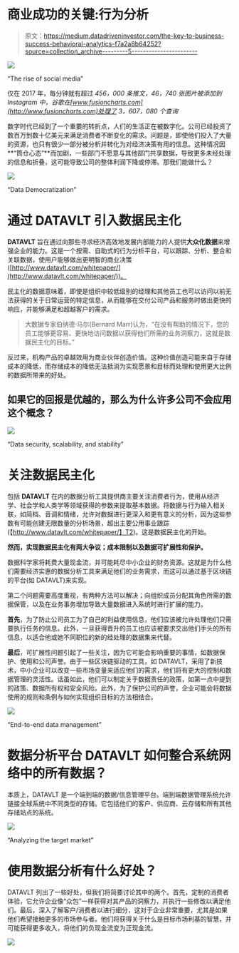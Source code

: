 # 商业成功的关键:行为分析

> 原文：<https://medium.datadriveninvestor.com/the-key-to-business-success-behavioral-analytics-f7a2a8b64252?source=collection_archive---------5----------------------->

![](img/28109d4dca07768b2f5d1b377c90fc68.png)

“The rise of social media”

仅在 2017 年，每分钟就有超过 *456，000 条推文，46，740 张图片被添加到 Instagram 中，谷歌在[www.fusioncharts.com](http://www.fusioncharts.com)处理了 3，607，080 个查询*

数字时代已经到了一个重要的转折点，人们的生活正在被数字化。公司已经投资了数百万到数十亿美元来满足消费者不断变化的需求。问题是，即使他们投入了大量的资源，也只有很少一部分被分析并转化为对经济决策有用的信息。这种情况因**“筒仓心态”**而加剧，一些部门不愿意与其他部门共享数据，导致更多未经处理的信息和折叠，这可能导致公司的整体利润下降或停滞。那我们能做什么？

![](img/b1c8e5309dcdec0425f1fdd849abf4d4.png)

“Data Democratization”

# **通过 DATAVLT 引入数据民主化**

**DATAVLT** 旨在通过向那些寻求经济高效地发展内部能力的人提供**大众化数据**来增强企业的能力。这是一个按需、自助式的行为分析平台，可以跟踪、分析、整合和关联数据，使用户能够做出更明智的商业决策([http://www.datavlt.com/whitepaper/](http://www.datavlt.com/whitepaper/))。

民主化的数据意味着，即使是组织中较低级别的经理和其他员工也可以访问以前无法获得的关于日常运营的特定信息，从而能够在交付公司产品和服务时做出更快的响应，并能够满足和超越客户的需求。

> 大数据专家伯纳德·马尔(Bernard Marr)认为，“在没有帮助的情况下，您的员工能够更容易、更快地访问数据以获得他们所需的业务洞察力，这就是数据民主化的目标。”

反过来，机构产品的卓越效用为商业伙伴创造价值。这种价值创造可能来自于存储成本的降低，而存储成本的降低无法抵消为实现愿景和目标而处理和使用更大比例的数据所带来的好处。

## 如果它的回报是优越的，那么为什么许多公司不会应用这个概念？

![](img/41a906cab88975427b0c708938b78fa1.png)

“Data security, scalability, and stability”

# **关注数据民主化**

包括 **DATAVLT** 在内的数据分析工具提供商主要关注消费者行为，使用从经济学、社会学和人类学等领域获得的参数来提取基本数据。将数据与行为输入相关联，如简档、音调和情绪，允许对数据进行更深入和更有意义的分析，因为这些参数有可能创建无限数量的分析场景，超出主要公用事业跟踪(【http://www.datavlt.com/whitepaper/】T2)。这是数据民主化的开始。

**然而，实现数据民主化有两大争议；成本限制以及数据可扩展性和保护。**

数据科学家将耗费大量现金流，并可能耗尽中小企业的财务资源。这就是为什么他们需要经济实惠的数据分析工具来满足他们的业务需求，而这可以通过基于区块链的平台(如 DATAVLT)来实现。

第二个问题需要高度重视，有两种方法可以解决；向组织成员分配其角色所需的数据保管，以及在业务事务增加导致大量数据进入系统时进行扩展的能力。

**首先**，为了防止公司员工为了自己的利益使用信息，他们应该被允许处理他们只需要执行任务的信息。此外，一旦获得晋升的员工也应该被要求交出他们手头的所有信息，以适合他或她不同职位的新的经处理的数据集来代替。

**最后**，可扩展性问题引起了一些关注，因为它可能会影响重要的事情，如数据保护、使用和公司声誉。由于一些区块链驱动的工具，如 DATAVLT，采用了新技术，中小企业可以改变一些市场变量来适应他们的需求，他们将有更大的控制和数据管理的灵活性。话虽如此，他们可以制定关于数据责任的政策，如第一点中提到的政策、数据所有权和安全风险。此外，为了保护公司的声誉，企业可能会将数据使用的规则和条例与如何实现组织目标的方法相结合。

![](img/49f7fba6edf9711ce7685007cf0756b6.png)

“End-to-end data management”

# **数据分析平台 DATAVLT 如何整合系统网络中的所有数据？**

本质上，DATAVLT 是一个端到端的数据/信息管理平台。端到端数据管理系统允许链接全球系统中不同类型的存储。它包括他们的客户、供应商、云存储和所有其他存储站点的系统。

![](img/ae0249f1de7786fe6f784192d4363b64.png)

“Analyzing the target market”

# **使用数据分析有什么好处？**

DATAVLT 列出了一些好处，但我们将简要讨论其中的两个。首先，定制的消费者体验，它允许企业像“众包”一样获得对其产品的洞察力，并执行一些修改以满足他们。最后，深入了解客户/消费者以进行细分，这对于企业非常重要，尤其是如果他们希望接触更多的市场参与者。他们将获得关于什么是目标市场利基的智慧，并可能获得更多收入，将他们的负现金流变为正现金流。

[![](img/5d8c5ec6286a964e14c1b78ad6158874.png)](http://eepurl.com/dw5NFP)